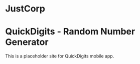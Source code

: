 # JustCorp
  <head>
    <meta name="google-site-verification" content="cbH4-MeDuRbf-ZH-Tr0QJ865CeRlGpNx_yIWyDek80Y" />
  </head>
  <body>
    <h1>QuickDigits - Random Number Generator</h1>
    <p>This is a placeholder site for QuickDigits mobile app.</p>
  </body>
